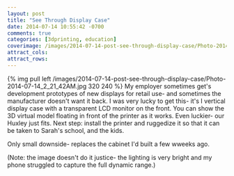 ```yaml
---
layout: post
title: "See Through Display Case"
date: 2014-07-14 10:55:42 -0700
comments: true
categories: [3dprinting, education]
coverimage: /images/2014-07-14-post-see-through-display-case/Photo-2014-07-14_2_21_42AM.jpg
attract_cols:
attract_rows:
---
```

{% img pull left /images/2014-07-14-post-see-through-display-case/Photo-2014-07-14_2_21_42AM.jpg 320 240 %}
My employer sometimes get's development prototypes of new displays for retail use- and sometimes the manufacturer doesn't want it back. I was very lucky to get this- it's I vertical display case with a transparent LCD monitor on the front. You can show the 3D virtual model floating in front of the printer as it works. Even luckier- our Huxley just fits. Next step: install the printer and ruggedize it so that it can be taken to Sarah's school, and the kids.

Only small downside- replaces the cabinet I'd built a few wweeks ago.

(Note: the image doesn't do it justice- the lighting is very bright and my phone struggled to capture the full dynamic range.)